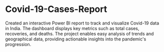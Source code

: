 # Covid-19-Cases-Report
Created an interactive Power BI report to track and visualize Covid-19 data in India. The dashboard displays key metrics such as total cases, recoveries, and deaths. The project enables easy analysis of trends and geographical data, providing actionable insights into the pandemic's progression.
